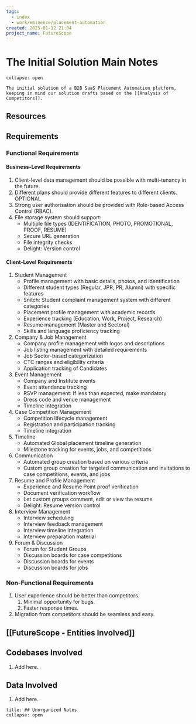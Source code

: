 ```yaml
---
tags:
  - index
  - work/eminence/placement-automation
created: 2025-01-12 21:04
project_name: FutureScope
---
```

# The Initial Solution Main Notes

```ad-abstract
collapse: open

The initial solution of a B2B SaaS Placement Automation platform, keeping in mind our solution drafts based on the [[Analysis of Competitors]].
```

## Resources

## Requirements

### Functional Requirements

#### Business-Level Requirements

1. Client-level data management should be possible with multi-tenancy in the future.
2. Different plans should provide different features to different clients. OPTIONAL
3. Strong user authorisation should be provided with Role-based Access Control (RBAC).
4. File storage system should support:
   - Multiple file types (IDENTIFICATION, PHOTO, PROMOTIONAL, PROOF, RESUME)
   - Secure URL generation
   - File integrity checks
   - Delight: Version control

#### Client-Level Requirements

1. Student Management
   - Profile management with basic details, photos, and identification
   - Different student types (Regular, JPR, PR, Alumni) with specific features
   - Snitch: Student complaint management system with different categories
   - Placement profile management with academic records
   - Experience tracking (Education, Work, Project, Research)
   - Resume management (Master and Sectoral)
   - Skills and language proficiency tracking
2. Company & Job Management
   - Company profile management with logos and descriptions
   - Job listing management with detailed requirements
   - Job Sector-based categorization
   - CTC ranges and eligibility criteria
   - Application tracking of Candidates
3. Event Management
   - Company and Institute events
   - Event attendance tracking
   - RSVP management: If less than expected, make mandatory
   - Dress code and venue management
   - Timeline integration
4. Case Competition Management
   - Competition lifecycle management
   - Registration and participation tracking
   - Timeline integration
5. Timeline
   - Automated Global placement timeline generation
   - Milestone tracking for events, jobs, and competitions
6. Communication
   - Automated group creation based on various criteria
   - Custom group creation for targeted communication and invitations to case competitions, events, and jobs
7. Resume and Profile Management
   - Experience and Resume Point proof verification
   - Document verification workflow
   - Let custom groups comment, edit or view the resume
   - Delight: Resume version control
8. Interview Management
   - Interview scheduling
   - Interview feedback management
   - Interview timeline integration
   - Interview preparation material
9. Forum & Discussion
   - Forum for Student Groups
   - Discussion boards for case competitions
   - Discussion boards for events
   - Discussion boards for jobs

### Non-Functional Requirements

1. User experience should be better than competitors.
   1. Minimal opportunity for bugs.
   2. Faster response times.
2. Migration from competitors should be seamless and easy.

## [[FutureScope - Entities Involved]]

## Codebases Involved

1. Add here.

## Data Involved

1. Add here.

```ad-note
title: ## Unorganized Notes
collapse: open


```
